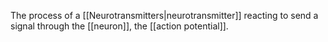 The process of a [[Neurotransmitters|neurotransmitter]] reacting to send a signal through the [[neuron]], the [[action potential]].